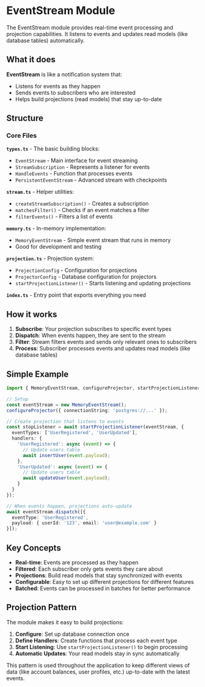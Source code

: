 # EventStream Module

The EventStream module provides real-time event processing and projection capabilities. It listens to events and updates read models (like database tables) automatically.

## What it does

**EventStream** is like a notification system that:
- Listens for events as they happen
- Sends events to subscribers who are interested
- Helps build projections (read models) that stay up-to-date

## Structure

### Core Files

**`types.ts`** - The basic building blocks:
- `EventStream` - Main interface for event streaming
- `StreamSubscription` - Represents a listener for events
- `HandleEvents` - Function that processes events
- `PersistentEventStream` - Advanced stream with checkpoints

**`stream.ts`** - Helper utilities:
- `createStreamSubscription()` - Creates a subscription
- `matchesFilter()` - Checks if an event matches a filter
- `filterEvents()` - Filters a list of events

**`memory.ts`** - In-memory implementation:
- `MemoryEventStream` - Simple event stream that runs in memory
- Good for development and testing

**`projection.ts`** - Projection system:
- `ProjectionConfig` - Configuration for projections
- `ProjectorConfig` - Database configuration for projectors
- `startProjectionListener()` - Starts listening and updating projections

**`index.ts`** - Entry point that exports everything you need

## How it works

1. **Subscribe**: Your projection subscribes to specific event types
2. **Dispatch**: When events happen, they are sent to the stream
3. **Filter**: Stream filters events and sends only relevant ones to subscribers
4. **Process**: Subscriber processes events and updates read models (like database tables)

## Simple Example

```typescript
import { MemoryEventStream, configureProjector, startProjectionListener } from './eventstream';

// Setup
const eventStream = new MemoryEventStream();
configureProjector({ connectionString: 'postgres://...' });

// Create projection that listens to events
const stopListener = await startProjectionListener(eventStream, {
  eventTypes: ['UserRegistered', 'UserUpdated'],
  handlers: {
    'UserRegistered': async (event) => {
      // Update users table
      await insertUser(event.payload);
    },
    'UserUpdated': async (event) => {
      // Update users table
      await updateUser(event.payload);
    }
  }
});

// When events happen, projections auto-update
await eventStream.dispatch([{
  eventType: 'UserRegistered',
  payload: { userId: '123', email: 'user@example.com' }
}]);
```

## Key Concepts

- **Real-time**: Events are processed as they happen
- **Filtered**: Each subscriber only gets events they care about
- **Projections**: Build read models that stay synchronized with events
- **Configurable**: Easy to set up different projections for different features
- **Batched**: Events can be processed in batches for better performance

## Projection Pattern

The module makes it easy to build projections:

1. **Configure**: Set up database connection once
2. **Define Handlers**: Create functions that process each event type
3. **Start Listening**: Use `startProjectionListener()` to begin processing
4. **Automatic Updates**: Your read models stay in sync automatically

This pattern is used throughout the application to keep different views of data (like account balances, user profiles, etc.) up-to-date with the latest events.